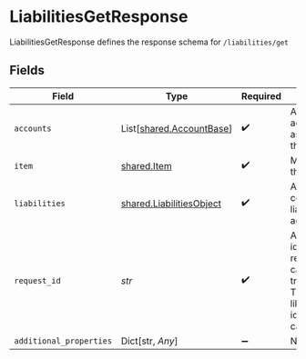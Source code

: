 # LiabilitiesGetResponse

LiabilitiesGetResponse defines the response schema for `/liabilities/get`


## Fields

| Field                                                                                                                                       | Type                                                                                                                                        | Required                                                                                                                                    | Description                                                                                                                                 |
| ------------------------------------------------------------------------------------------------------------------------------------------- | ------------------------------------------------------------------------------------------------------------------------------------------- | ------------------------------------------------------------------------------------------------------------------------------------------- | ------------------------------------------------------------------------------------------------------------------------------------------- |
| `accounts`                                                                                                                                  | List[[shared.AccountBase](../../models/shared/accountbase.md)]                                                                              | :heavy_check_mark:                                                                                                                          | An array of accounts associated with the Item                                                                                               |
| `item`                                                                                                                                      | [shared.Item](../../models/shared/item.md)                                                                                                  | :heavy_check_mark:                                                                                                                          | Metadata about the Item.                                                                                                                    |
| `liabilities`                                                                                                                               | [shared.LiabilitiesObject](../../models/shared/liabilitiesobject.md)                                                                        | :heavy_check_mark:                                                                                                                          | An object containing liability accounts                                                                                                     |
| `request_id`                                                                                                                                | *str*                                                                                                                                       | :heavy_check_mark:                                                                                                                          | A unique identifier for the request, which can be used for troubleshooting. This identifier, like all Plaid identifiers, is case sensitive. |
| `additional_properties`                                                                                                                     | Dict[str, *Any*]                                                                                                                            | :heavy_minus_sign:                                                                                                                          | N/A                                                                                                                                         |